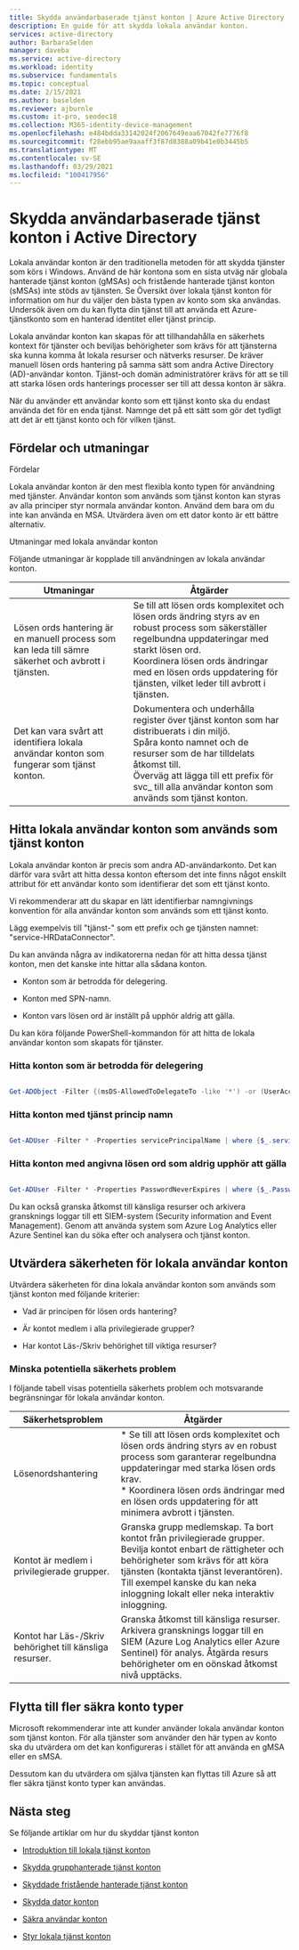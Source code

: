 ```yaml
---
title: Skydda användarbaserade tjänst konton | Azure Active Directory
description: En guide för att skydda lokala användar konton.
services: active-directory
author: BarbaraSelden
manager: daveba
ms.service: active-directory
ms.workload: identity
ms.subservice: fundamentals
ms.topic: conceptual
ms.date: 2/15/2021
ms.author: baselden
ms.reviewer: ajburnle
ms.custom: it-pro, seodec18
ms.collection: M365-identity-device-management
ms.openlocfilehash: e484bdda33142024f2067649eaa67042fe7776f8
ms.sourcegitcommit: f28ebb95ae9aaaff3f87d8388a09b41e0b3445b5
ms.translationtype: MT
ms.contentlocale: sv-SE
ms.lasthandoff: 03/29/2021
ms.locfileid: "100417956"
---
```

# <a name="securing-user-based-service-accounts-in-active-directory"></a>Skydda användarbaserade tjänst konton i Active Directory

Lokala användar konton är den traditionella metoden för att skydda tjänster som körs i Windows. Använd de här kontona som en sista utväg när globala hanterade tjänst konton (gMSAs) och fristående hanterade tjänst konton (sMSAs) inte stöds av tjänsten. Se Översikt över lokala tjänst konton för information om hur du väljer den bästa typen av konto som ska användas. Undersök även om du kan flytta din tjänst till att använda ett Azure-tjänstkonto som en hanterad identitet eller tjänst princip. 

Lokala användar konton kan skapas för att tillhandahålla en säkerhets kontext för tjänster och beviljas behörigheter som krävs för att tjänsterna ska kunna komma åt lokala resurser och nätverks resurser. De kräver manuell lösen ords hantering på samma sätt som andra Active Directory (AD)-användar konton. Tjänst-och domän administratörer krävs för att se till att starka lösen ords hanterings processer ser till att dessa konton är säkra.

När du använder ett användar konto som ett tjänst konto ska du endast använda det för en enda tjänst. Namnge det på ett sätt som gör det tydligt att det är ett tjänst konto och för vilken tjänst. 

## <a name="benefits-and-challenges"></a>Fördelar och utmaningar

Fördelar

Lokala användar konton är den mest flexibla konto typen för användning med tjänster. Användar konton som används som tjänst konton kan styras av alla principer styr normala användar konton. Använd dem bara om du inte kan använda en MSA. Utvärdera även om ett dator konto är ett bättre alternativ. 

Utmaningar med lokala användar konton

Följande utmaningar är kopplade till användningen av lokala användar konton.

| Utmaningar| Åtgärder |
| - | - |
| Lösen ords hantering är en manuell process som kan leda till sämre säkerhet och avbrott i tjänsten.| Se till att lösen ords komplexitet och lösen ords ändring styrs av en robust process som säkerställer regelbundna uppdateringar med starkt lösen ord. <br> Koordinera lösen ords ändringar med en lösen ords uppdatering för tjänsten, vilket leder till avbrott i tjänsten. |
| Det kan vara svårt att identifiera lokala användar konton som fungerar som tjänst konton.| Dokumentera och underhålla register över tjänst konton som har distribuerats i din miljö. <br> Spåra konto namnet och de resurser som de har tilldelats åtkomst till. <br> Överväg att lägga till ett prefix för svc_ till alla användar konton som används som tjänst konton. |


## <a name="find-on-premises-user-accounts-used-as-service-accounts"></a>Hitta lokala användar konton som används som tjänst konton

Lokala användar konton är precis som andra AD-användarkonto. Det kan därför vara svårt att hitta dessa konton eftersom det inte finns något enskilt attribut för ett användar konto som identifierar det som ett tjänst konto. 

Vi rekommenderar att du skapar en lätt identifierbar namngivnings konvention för alla användar konton som används som ett tjänst konto.

Lägg exempelvis till "tjänst-" som ett prefix och ge tjänsten namnet: "service-HRDataConnector".

Du kan använda några av indikatorerna nedan för att hitta dessa tjänst konton, men det kanske inte hittar alla sådana konton.

* Konton som är betrodda för delegering.

* Konton med SPN-namn.

* Konton vars lösen ord är inställt på upphör aldrig att gälla.

Du kan köra följande PowerShell-kommandon för att hitta de lokala användar konton som skapats för tjänster.

### <a name="find-accounts-trusted-for-delegation"></a>Hitta konton som är betrodda för delegering

```PowerShell

Get-ADObject -Filter {(msDS-AllowedToDelegateTo -like '*') -or (UserAccountControl -band 0x0080000) -or (UserAccountControl -band 0x1000000)} -prop samAccountName,msDS-AllowedToDelegateTo,servicePrincipalName,userAccountControl | select DistinguishedName,ObjectClass,samAccountName,servicePrincipalName, @{name='DelegationStatus';expression={if($_.UserAccountControl -band 0x80000){'AllServices'}else{'SpecificServices'}}}, @{name='AllowedProtocols';expression={if($_.UserAccountControl -band 0x1000000){'Any'}else{'Kerberos'}}}, @{name='DestinationServices';expression={$_.'msDS-AllowedToDelegateTo'}}

```

### <a name="find-accounts-with-service-principle-names"></a>Hitta konton med tjänst princip namn

```PowerShell

Get-ADUser -Filter * -Properties servicePrincipalName | where {$_.servicePrincipalName -ne $null}

```

 

### <a name="find-accounts-with-passwords-set-to-never-expire"></a>Hitta konton med angivna lösen ord som aldrig upphör att gälla

```PowerShell

Get-ADUser -Filter * -Properties PasswordNeverExpires | where {$_.PasswordNeverExpires -eq $true}

```


Du kan också granska åtkomst till känsliga resurser och arkivera gransknings loggar till ett SIEM-system (Security information and Event Management). Genom att använda system som Azure Log Analytics eller Azure Sentinel kan du söka efter och analysera och tjänst konton.

## <a name="assess-security-of-on-premises-user-accounts"></a>Utvärdera säkerheten för lokala användar konton

Utvärdera säkerheten för dina lokala användar konton som används som tjänst konton med följande kriterier:

* Vad är principen för lösen ords hantering?

* Är kontot medlem i alla privilegierade grupper?

* Har kontot Läs-/Skriv behörighet till viktiga resurser?

### <a name="mitigate-potential-security-issues"></a>Minska potentiella säkerhets problem

I följande tabell visas potentiella säkerhets problem och motsvarande begränsningar för lokala användar konton.

| Säkerhetsproblem| Åtgärder |
| - | - |
| Lösenordshantering|* Se till att lösen ords komplexitet och lösen ords ändring styrs av en robust process som garanterar regelbundna uppdateringar med starka lösen ords krav. <br> * Koordinera lösen ords ändringar med en lösen ords uppdatering för att minimera avbrott i tjänsten. |
| Kontot är medlem i privilegierade grupper.| Granska grupp medlemskap. Ta bort kontot från privilegierade grupper. Bevilja kontot enbart de rättigheter och behörigheter som krävs för att köra tjänsten (kontakta tjänst leverantören). Till exempel kanske du kan neka inloggning lokalt eller neka interaktiv inloggning. |
| Kontot har Läs-/Skriv behörighet till känsliga resurser.| Granska åtkomst till känsliga resurser. Arkivera gransknings loggar till en SIEM (Azure Log Analytics eller Azure Sentinel) för analys. Åtgärda resurs behörigheter om en oönskad åtkomst nivå upptäcks. |


## <a name="move-to-more-secure-account-types"></a>Flytta till fler säkra konto typer

Microsoft rekommenderar inte att kunder använder lokala användar konton som tjänst konton. För alla tjänster som använder den här typen av konto ska du utvärdera om det kan konfigureras i stället för att använda en gMSA eller en sMSA.

Dessutom kan du utvärdera om själva tjänsten kan flyttas till Azure så att fler säkra tjänst konto typer kan användas. 

## <a name="next-steps"></a>Nästa steg
Se följande artiklar om hur du skyddar tjänst konton

* [Introduktion till lokala tjänst konton](service-accounts-on-premises.md)

* [Skydda grupphanterade tjänst konton](service-accounts-group-managed.md)

* [Skyddade fristående hanterade tjänst konton](service-accounts-standalone-managed.md)

* [Skydda dator konton](service-accounts-computer.md)

* [Säkra användar konton](service-accounts-user-on-premises.md)

* [Styr lokala tjänst konton](service-accounts-govern-on-premises.md)

 
